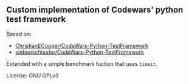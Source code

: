 ## Custom implementation of Codewars' python test framework

Based on:

- [ChristianECooper/CodeWars-Python-TestFramework](https://github.com/ChristianECooper/CodeWars-Python-TestFramework)
- [siebenschlaefer/CodeWars-Python-TestFramework](https://github.com/siebenschlaefer/CodeWars-Python-TestFramework/tree/python3)

Extended with a simple benchmark fuction that uses `timeit`.

License: GNU GPLv3
